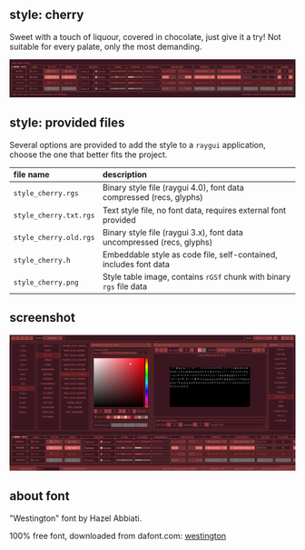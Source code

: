 ## style: cherry

Sweet with a touch of liquour, covered in chocolate, just give it a try! Not suitable for every palate, only the most demanding. 

![cherry style table](style_cherry.png)

## style: provided files

Several options are provided to add the style to a `raygui` application, choose the one that better fits the project.

| file name | description |
| :-------- | :---------- |
| `style_cherry.rgs` | Binary style file (raygui 4.0), font data compressed (recs, glyphs) |
| `style_cherry.txt.rgs` | Text style file, no font data, requires external font provided |
| `style_cherry.old.rgs` | Binary style file (raygui 3.x), font data uncompressed (recs, glyphs) |
| `style_cherry.h` | Embeddable style as code file, self-contained, includes font data |
| `style_cherry.png` | Style table image, contains `rGSf` chunk with binary `rgs` file data |

## screenshot

![cherry style screen](screenshot.png)

## about font

"Westington" font by Hazel Abbiati.

100% free font, downloaded from dafont.com: [westington](https://www.dafont.com/westington.font)
